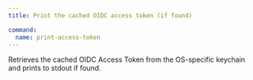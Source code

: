 ```yaml
---
title: Print the cached OIDC access token (if found)

command:
  name: print-access-token
---
```


Retrieves the cached OIDC Access Token from the OS-specific keychain and prints to stdout if found.
